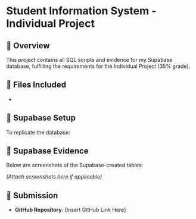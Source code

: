 # Student Information System - Individual Project

## 📌 Overview
This project contains all SQL scripts and evidence for my Supabase database, fulfilling the requirements for the Individual Project (35% grade).

## 📌 Files Included
- 

## 📌 Supabase Setup
To replicate the database:


## 📌 Supabase Evidence
Below are screenshots of the Supabase-created tables:

*(Attach screenshots here if applicable)*

## 📌 Submission
- **GitHub Repository**: [Insert GitHub Link Here]
